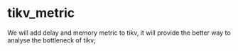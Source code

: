 # tikv_metric
We will add delay and memory metric to tikv,
it will provide the better way to analyse the bottleneck of tikv;
